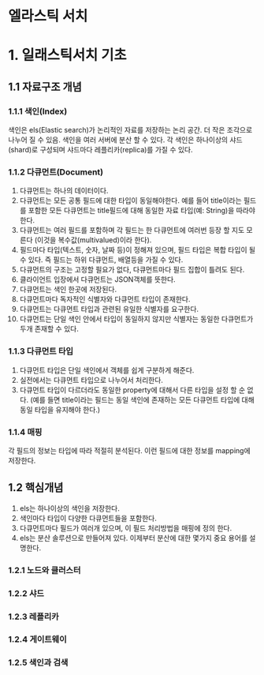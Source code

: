 엘라스틱 서치
======================

# 1. 일래스틱서치 기초
## 1.1 자료구조 개념
### 1.1.1 색인(Index)
색인은 els(Elastic search)가 논리적인 자료를 저장하는 논리 공간. 더 작은 조각으로 나누어 질 수 있음.
색인을 여러 서버에 분산 할 수 있다. 각 색인은 하나이상의 샤드(shard)로 구성되며 샤드마다 레플리카(replica)를 가질 수 있다.
### 1.1.2 다큐먼트(Document)
1. 다큐먼트는 하나의 데이터이다. 
2. 다큐먼트는 모든 공통 필드에 대한 타입이 동일해야한다. 예를 들어 title이라는 필드를 포함한 모든 다큐먼트는 title필드에 대해 동일한 자료 타입(예: String)을 따라야 한다. 
3. 다큐먼트는 여러 필드를 포함하며 각 필드는 한 다큐먼트에 여러번 등장 할 지도 모른다 (이것을 복수값(multivalued)이라 한다). 
4. 필드마다 타입(텍스트, 숫자, 날짜 등)이 정해져 있으며, 필드 타입은 복합 타입이 될수 있다. 즉 필드는 하위 다큐먼트, 배열등을 가질 수 있다. 
5. 다큐먼트의 구조는 고정할 필요가 없다, 다큐먼트마다 필드 집합이 틀려도 된다. 
6. 클라이언트 입장에서 다큐먼트는 JSON객체를 뜻한다. 
7. 다큐먼트는 색인 한곳에 저장된다. 
8. 다큐먼트마다 독자적인 식별자와 다큐먼트 타입이 존재한다. 
9. 다큐먼트는 다큐먼트 타입과 관련된 유일한 식별자를 요구한다.
10. 다큐먼트는 단일 색인 안에서 타입이 동일하지 않지만 식별자는 동일한 다큐먼트가 두개 존재할 수 있다.
### 1.1.3 다큐먼트 타입
1. 다큐먼트 타입은 단일 색인에서 객체를 쉽게 구분하게 해준다.
2. 실전에서는 다큐먼트 타입으로 나누어서 처리한다.
3. 다큐먼트 타입이 다르더라도 동일한 property에 대해서 다른 타입을 설정 할 순 없다. (예를 들면 title이라는 필드는 동일 색인에 존재하는 모든 다큐먼트 타입에 대해 동일 타입을 유지해야 한다.)
### 1.1.4 매핑
각 필드의 정보는 타입에 따라 적절히 분석된다. 이런 필드에 대한 정보를 mapping에 저장한다.
## 1.2 핵심개념
1. els는 하나이상의 색인을 저장한다.
2. 색인마다 타입이 다양한 다큐먼트들을 포함한다.
3. 다큐먼트마다 필드가 여러개 있으며, 이 필드 처리방법을 매핑에 정의 한다.
4. els는 분산 솔루션으로 만들어져 있다. 이제부터 분산에 대한 몇가지 중요 용어를 설명한다.
### 1.2.1 노드와 클러스터
### 1.2.2 샤드
### 1.2.3 레플리카
### 1.2.4 게이트웨이
### 1.2.5 색인과 검색